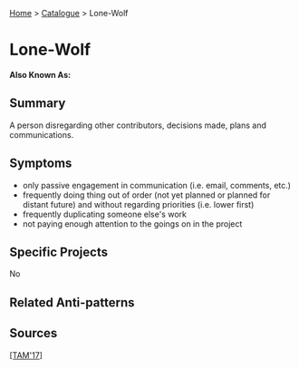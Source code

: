 [Home](../README.md) > [Catalogue](../Antipatterns_catalogue.md) > Lone-Wolf
# Lone-Wolf
**Also Known As:**
## Summary
A person disregarding other contributors, decisions made, plans and communications.
## Symptoms
 - only passive engagement in communication (i.e. email, comments, etc.)
 - frequently doing thing out of order (not yet planned or planned for distant future) and without regarding priorities (i.e. lower first)
 - frequently duplicating someone else's work
 - not paying enough attention to the goings on in the project
## Specific Projects
No
## Related Anti-patterns
## Sources
[[TAM'17]](../References.md)
